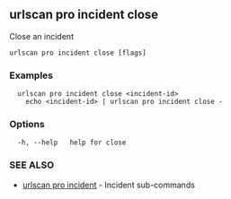 ## urlscan pro incident close

Close an incident

```
urlscan pro incident close [flags]
```

### Examples

```
  urlscan pro incident close <incident-id>
	echo <incident-id> | urlscan pro incident close -
```

### Options

```
  -h, --help   help for close
```

### SEE ALSO

* [urlscan pro incident](urlscan_pro_incident.md)	 - Incident sub-commands

